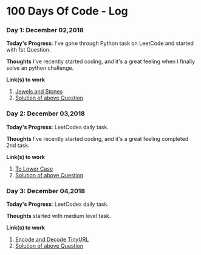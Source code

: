 # 100 Days Of Code - Log

### Day 1: December 02,2018

<!-- **Today's Progress**: I've gone through many exercises on FreeCodeCamp. -->
**Today's Progress**: I've gone through Python task on LeetCode and started with 1st Question.

**Thoughts** I've recently started coding, and it's a great feeling when I finally solve an python challenge.

**Link(s) to work**
1. [Jewels and Stones](https://leetcode.com/problems/jewels-and-stones/)
2. [Solution of above Question](https://github.com/santoshdistro/all-code-of-100daysofcode)

### Day 2: December 03,2018

<!-- **Today's Progress**: I've gone through many exercises on FreeCodeCamp. -->
**Today's Progress**: LeetCodes daily task.

**Thoughts** I've recently started coding, and it's a great feeling completed 2nd task.

**Link(s) to work**
1. [To Lower Case](https://leetcode.com/problems/to-lower-case/)
2. [Solution of above Question](https://github.com/santoshdistro/all-code-of-100daysofcode)

### Day 3: December 04,2018

<!-- **Today's Progress**: I've gone through many exercises on FreeCodeCamp. -->
**Today's Progress**: LeetCodes daily task.

**Thoughts** started with medium level task.

**Link(s) to work**
1. [Encode and Decode TinyURL](https://leetcode.com/problems/encode-and-decode-tinyurl/)
2. [Solution of above Question](https://github.com/santoshdistro/all-code-of-100daysofcode)
